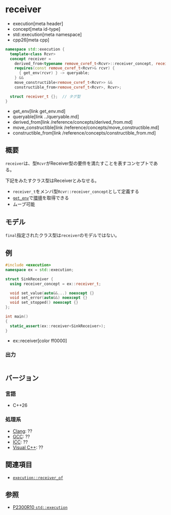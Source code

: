 # receiver
* execution[meta header]
* concept[meta id-type]
* std::execution[meta namespace]
* cpp26[meta cpp]

```cpp
namespace std::execution {
  template<class Rcvr>
  concept receiver =
    derived_from<typename remove_cvref_t<Rcvr>::receiver_concept, receiver_t> &&
    requires(const remove_cvref_t<Rcvr>& rcvr) {
      { get_env(rcvr) } -> queryable;
    } &&
    move_constructible<remove_cvref_t<Rcvr>> &&
    constructible_from<remove_cvref_t<Rcvr>, Rcvr>;

  struct receiver_t {};  // タグ型
}
```
* get_env[link get_env.md]
* queryable[link ../queryable.md]
* derived_from[link /reference/concepts/derived_from.md]
* move_constructible[link /reference/concepts/move_constructible.md]
* constructible_from[link /reference/concepts/constructible_from.md]

## 概要
`receiver`は、型`Rcvr`がReceiver型の要件を満たすことを表すコンセプトである。

下記をみたすクラス型はReceiverとみなせる。

- `receiver_t`をメンバ型`Rcvr::receiver_concept`として定義する
- [`get_env`](get_env.md)で[環境](../queryable.md)を取得できる
- ムーブ可能


## モデル
`final`指定されたクラス型は`receiver`のモデルではない。


## 例
```cpp example
#include <execution>
namespace ex = std::execution;

struct SinkReceiver {
  using receiver_concept = ex::receiver_t;

  void set_value(auto&&...) noexcept {}
  void set_error(auto&&) noexcept {}
  void set_stopped() noexcept {}
};

int main()
{
  static_assert(ex::receiver<SinkReceiver>);
}
```
* ex::receiver[color ff0000]

### 出力
```
```


## バージョン
### 言語
- C++26

### 処理系
- [Clang](/implementation.md#clang): ??
- [GCC](/implementation.md#gcc): ??
- [ICC](/implementation.md#icc): ??
- [Visual C++](/implementation.md#visual_cpp): ??


## 関連項目
- [`execution::receiver_of`](receiver_of.md)


## 参照
- [P2300R10 `std::execution`](https://www.open-std.org/jtc1/sc22/wg21/docs/papers/2024/p2300r10.html)
